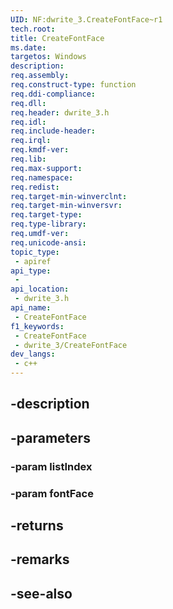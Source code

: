 ```yaml
---
UID: NF:dwrite_3.CreateFontFace~r1
tech.root: 
title: CreateFontFace
ms.date: 
targetos: Windows
description: 
req.assembly: 
req.construct-type: function
req.ddi-compliance: 
req.dll: 
req.header: dwrite_3.h
req.idl: 
req.include-header: 
req.irql: 
req.kmdf-ver: 
req.lib: 
req.max-support: 
req.namespace: 
req.redist: 
req.target-min-winverclnt: 
req.target-min-winversvr: 
req.target-type: 
req.type-library: 
req.umdf-ver: 
req.unicode-ansi: 
topic_type:
 - apiref
api_type:
 - 
api_location:
 - dwrite_3.h
api_name:
 - CreateFontFace
f1_keywords:
 - CreateFontFace
 - dwrite_3/CreateFontFace
dev_langs:
 - c++
---
```


## -description

## -parameters

### -param listIndex

### -param fontFace

## -returns

## -remarks

## -see-also


